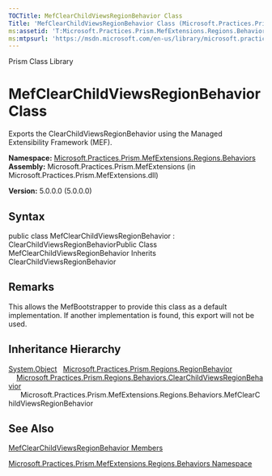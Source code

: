 ```yaml
---
TOCTitle: MefClearChildViewsRegionBehavior Class
Title: 'MefClearChildViewsRegionBehavior Class (Microsoft.Practices.Prism.MefExtensions.Regions.Behaviors)'
ms:assetid: 'T:Microsoft.Practices.Prism.MefExtensions.Regions.Behaviors.MefClearChildViewsRegionBehavior'
ms:mtpsurl: 'https://msdn.microsoft.com/en-us/library/microsoft.practices.prism.mefextensions.regions.behaviors.mefclearchildviewsregionbehavior(v=pandp.50)'
---
```


Prism Class Library

MefClearChildViewsRegionBehavior Class
======================================

Exports the ClearChildViewsRegionBehavior using the Managed Extensibility Framework (MEF).

**Namespace:** [Microsoft.Practices.Prism.MefExtensions.Regions.Behaviors](https://msdn.microsoft.com/library/microsoft.practices.prism.mefextensions.regions.behaviors)
**Assembly:** Microsoft.Practices.Prism.MefExtensions (in Microsoft.Practices.Prism.MefExtensions.dll)

**Version:** 5.0.0.0 (5.0.0.0)

## Syntax


public class MefClearChildViewsRegionBehavior : ClearChildViewsRegionBehaviorPublic Class MefClearChildViewsRegionBehavior Inherits ClearChildViewsRegionBehavior

Remarks
-------

 This allows the MefBootstrapper to provide this class as a default implementation. If another implementation is found, this export will not be used.

Inheritance Hierarchy
---------------------

<span id="familyToggle"></span>[System.Object](http://msdn.microsoft.com/en-us/library/e5kfa45b)
  [Microsoft.Practices.Prism.Regions.RegionBehavior](https://msdn.microsoft.com/library/microsoft.practices.prism.regions.regionbehavior)
    [Microsoft.Practices.Prism.Regions.Behaviors.ClearChildViewsRegionBehavior](https://msdn.microsoft.com/library/microsoft.practices.prism.regions.behaviors.clearchildviewsregionbehavior)
      Microsoft.Practices.Prism.MefExtensions.Regions.Behaviors.MefClearChildViewsRegionBehavior

See Also
--------


[MefClearChildViewsRegionBehavior Members](https://msdn.microsoft.com/allmembers.t:microsoft.practices.prism.mefextensions.regions.behaviors.mefclearchildviewsregionbehavior)

[Microsoft.Practices.Prism.MefExtensions.Regions.Behaviors Namespace](https://msdn.microsoft.com/library/microsoft.practices.prism.mefextensions.regions.behaviors)
